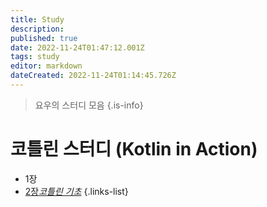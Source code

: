 ```yaml
---
title: Study
description: 
published: true
date: 2022-11-24T01:47:12.001Z
tags: study
editor: markdown
dateCreated: 2022-11-24T01:14:45.726Z
---
```



> 요우의 스터디 모음
{.is-info}


#  코틀린 스터디 (Kotlin in Action)

- 1장
- [2장*코틀린 기초*](/study/kotlin-in-action/part-2)
{.links-list}